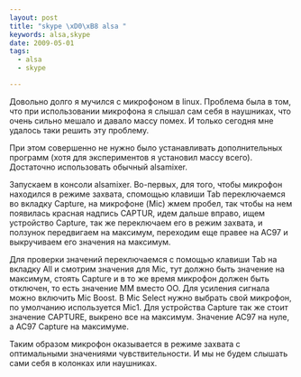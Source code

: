 ```yaml
--- 
layout: post
title: "skype \xD0\xB8 alsa "
keywords: alsa,skype
date: 2009-05-01
tags:
  - alsa
  - skype

---
```

Довольно долго я мучился с микрофоном в linux. Проблема была в том, что при использовании микрофона я слышал сам себя в наушниках, что очень сильно мешало и давало массу помех. И только сегодня мне удалось таки решить эту проблему.

При этом совершенно не нужно было устанавливать дополнительных программ (хотя для экспериментов я установил массу всего). Достаточно использовать обычный alsamixer.

Запускаем в консоли alsamixer. Во-первых, для того, чтобы микрофон находился в режиме захвата, спомощью клавиши Tab переключаемся во вкладку Capture, на микрофоне (Mic) жмем пробел, так чтобы на нем появилась красная надпись CAPTUR, идем дальше вправо, ищем устройство Capture, так же переключаем его в режим захвата, и ползунок передвигаем на максимум, переходим еще правее на AC97 и выкручиваем его значения на максимум.

Для проверки значений переключаемся с помощью клавиши Tab на вкладку All и смотрим значения для Mic, тут должно быть значение на максимум, стоять Capture и в то же время микрофон должен быть отключен, то есть значение MM вместо OO. Для усиления сигнала можно включить Mic Boost. В Mic Select нужно выбрать свой микрофон, по умолчанию используется Mic1. Для устройства Capture так же стоит значение CAPTURE, выкрено все на максимум. Значение AC97 на нуле, а AC97 Capture на максимуме.

Таким образом микрофон оказывается в режиме захвата с оптимальными значениями чувствительности. И мы не будем слышать сами себя в колонках или наушниках.
